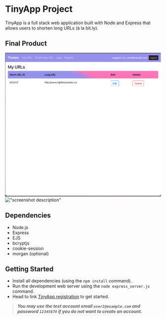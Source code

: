 # TinyApp Project

TinyApp is a full stack web application built with Node and Express that allows users to shorten long URLs (à la bit.ly).

## Final Product

!["Preview of TinyApp My URLS page](https://github.com/lian-c/tinyapp/blob/main/docs/urlsHome.png)
!["screenshot description"](#)

## Dependencies

- Node.js
- Express
- EJS
- bcryptjs
- cookie-session
- morgan (optional)

## Getting Started

- Install all dependencies (using the `npm install` command).
- Run the development web server using the `node express_server.js` command.
- Head to link [TinyApp registration](http://localhost:8080/register) to get started.
> ***You may use the test account email `user2@example.com` and password `12345678` if you do not want to create an account.***
